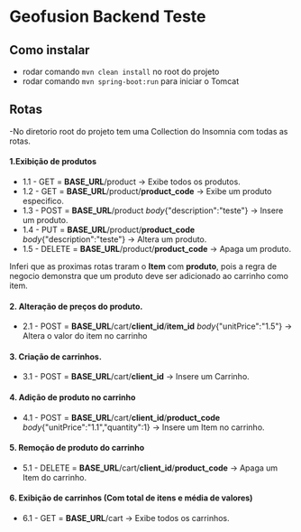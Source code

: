 
# Geofusion Backend Teste


## Como instalar

- rodar comando `mvn clean install` no root do projeto
- rodar comando `mvn spring-boot:run` para iniciar o Tomcat


## Rotas
-No diretorio root do projeto tem uma Collection do Insomnia com todas as rotas.


#### 1.Exibição de produtos
* 1.1 - GET = **BASE_URL**/product -> Exibe todos os produtos.
* 1.2 - GET = **BASE_URL**/product/**product_code** -> Exibe um produto especifico.
* 1.3 - POST = **BASE_URL**/product *body*{"description":"teste"} -> Insere um produto.
* 1.4 - PUT = **BASE_URL**/product/**product_code** *body*{"description":"teste"} -> Altera um produto.
* 1.5 - DELETE = **BASE_URL**/product/**product_code** -> Apaga um produto.

Inferi que as proximas rotas traram o **Item** com **produto**, pois a regra de negocio demonstra que um produto deve ser adicionado ao carrinho como item.

#### 2. Alteração de preços do produto.
* 2.1 - POST = **BASE_URL**/cart/**client_id**/**item_id** *body*{"unitPrice":"1.5"} -> Altera o valor do item no carrinho


#### 3. Criação de carrinhos.
* 3.1 - POST = **BASE_URL**/cart/**client_id** -> Insere um Carrinho.

#### 4. Adição de produto no carrinho
* 4.1 - POST = **BASE_URL**/cart/**client_id**/**product_code** *body*{"unitPrice":"1.1","quantity":1} -> Insere um Item no carrinho.

#### 5. Remoção de produto do carrinho
* 5.1 - DELETE = **BASE_URL**/cart/**client_id**/**product_code**  -> Apaga um Item do carrinho.

#### 6. Exibição de carrinhos (Com total de itens e média de valores)
* 6.1 - GET = **BASE_URL**/cart -> Exibe todos os carrinhos.
